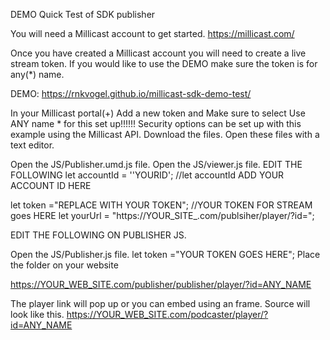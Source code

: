 DEMO Quick Test of SDK publisher


You will need a Millicast account to get started. https://millicast.com/

Once you have created a Millicast account you will need to create a live stream token. If you would like to use the DEMO make sure the token is for any(*) name.

DEMO: https://rnkvogel.github.io/millicast-sdk-demo-test/

In your Millicast portal(+) Add a new token and Make sure to select Use ANY name * for this set up!!!!!! Security options can be set up with this example using the Millicast API. Download the files. Open these files with a text editor.

Open the JS/Publisher.umd.js file. Open the JS/viewer.js file. EDIT THE FOLLOWING let accountId = ''YOURID'; //let accountId ADD YOUR ACCOUNT ID HERE

let token ="REPLACE WITH YOUR TOKEN"; //YOUR TOKEN FOR STREAM goes HERE let yourUrl = "https://YOUR_SITE_.com/publsiher/player/?id=";

EDIT THE FOLLOWING ON PUBLISHER JS.

Open the JS/Publisher.js file. let token ="YOUR TOKEN GOES HERE"; Place the folder on your website

https://YOUR_WEB_SITE.com/publisher/publisher/player/?id=ANY_NAME

The player link will pop up or you can embed using an frame. Source will look like this. https://YOUR_WEB_SITE.com/podcaster/player/?id=ANY_NAME
